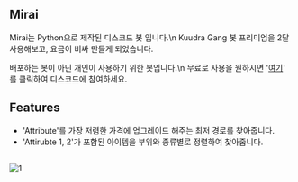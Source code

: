 ## Mirai
Mirai는 Python으로 제작된 디스코드 봇 입니다.\n
Kuudra Gang 봇 프리미엄을 2달 사용해보고, 요금이 비싸 만들게 되었습니다.

배포하는 봇이 아닌 개인이 사용하기 위한 봇입니다.\n
무료로 사용을 원하시면 '[여기](https://discord.gg/JpTdZPBPd2)' 를 클릭하여 디스코드에 참여하세요.

## Features
 - 'Attribute'를 가장 저렴한 가격에 업그레이드 해주는 최저 경로를 찾아줍니다.
 - 'Attirubte 1, 2'가 포함된 아이템을 부위와 종류별로 정렬하여 찾아줍니다.

## 
![1](https://github.com/user-attachments/assets/8ef5dc78-088b-4fe2-9d61-82dc01d1bf6b)

